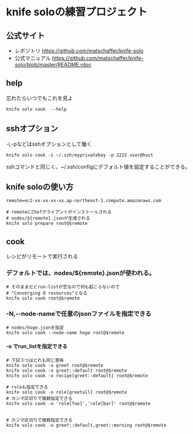 # knife soloの練習プロジェクト

## 公式サイト
* レポジトリ
https://github.com/matschaffer/knife-solo
* 公式マニュアル
https://github.com/matschaffer/knife-solo/blob/master/README.rdoc

## help
忘れたらいつでもこれを見よ
```
knife solo cook  --help
```

## sshオプション
-i,-pなどはsshオプションとして働く
```
knife solo cook -i ~/.ssh/myprivatekey -p 2222 user@host
```
sshコマンドと同じく、~/.ssh/configにデフォルト値を設定することができる。


## knife soloの使い方
```shell
remote=ec2-xx-xx-xx-xx.ap-northeast-1.compute.amazonaws.com

# remoteにChefクライアントがインストールされる
# nodes/${remote}.jsonが生成される
knife solo prepare root@$remote
```

## cook

レシピがリモートで実行される

### デフォルトでは、nodes/${remote}.jsonが使われる。

```
# そのままだとrun-listが空なので何も起こらないので
# "Converging 0 resources"となる
knife solo cook root@$remote
```

### -N,--node-nameで任意のjsonファイルを指定できる
```
# nodes/hoge.jsonを指定
knife solo cook --node-name hoge root@$remote
```

#### -o でrun_listを指定できる
```
# 下記３つはどれも同じ意味
knife solo cook -o greet root@$remote
knife solo cook -o greet::default root@$remote
knife solo cook -o recipe[greet::default] root@$remote

# roleも指定できる
knife solo cook -o role[greetall] root@$remote
# カンマ区切りで複数指定できる
knife solo cook -o 'role[foo]','role[bar]' root@$remote


# カンマ区切りで複数指定できる
knife solo cook -o greet::default,greet::morning root@$remote
```
